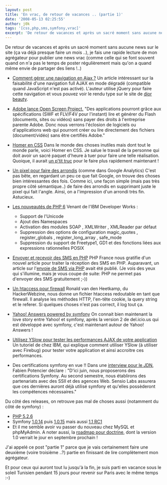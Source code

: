 ```yaml
---
layout: post
title: 'En vrac, de retour de vacances .. (partie 1)'
date: '2008-05-13 02:25:55'
author: j0k
tags: '[css,php,sms,symfony,vrac]'
excerpt: 'De retour de vacances et après un sacré moment sans aucune news sur le site (ça va déjà presque faire un mois ..), je fais une rapide lecture de mon agrégateur pour publier une news vrac (comme celle qui se font souvent quand on n''a pas le temps de poster régulièrement mais qu''on a quand même envie de partager des liens !..)'
---
```


De retour de vacances et après un sacré moment sans aucune news sur le site (ça va déjà presque faire un mois ..), je fais une rapide lecture de mon agrégateur pour publier une news vrac (comme celle qui se font souvent quand on n'a pas le temps de poster régulièrement mais qu'on a quand même envie de partager des liens !..)

* [Comment gérer une navigation en Ajax ?](http://www.clever-age.com/veille/blog/comment-gerer-une-navigation-en-ajax.html)   Un article intéressant sur la faisabilité d'une navigation full AJAX en mode dégradé (compatible quand JavaScript n'est pas activé). L'auteur utilise jQuery pour faire cette navigation et vous pouvez voir le rendu type sur le site de [dior beauty](http://diorbeauty.com/).

* [Adobe lance Open Screen Project.](http://www.eclaireur.net/internet/adobe-prend-le-virage-du-standard-avec-flash/)   "Des applications pourront grâce aux spécifications (SWF et FLV/F4V pour l'instant) lire et générer du Flash (documents, sites ou vidéos) sans payer des droits à l'entreprise parente Adobe. Donc nous verrons l'éclosion de logiciels ou d'applications web qui pourront créer ou lire directement des fichiers (document/vidéo) sans être certifiés Adobe."

* [Homer en CSS](http://www.romancortes.com/blog/homer-css/)   Dans le monde des choses inutiles mais dont tout le monde parle, voici Homer en CSS. Je salue le travail de la personne qui doit avoir un sacré paquet d'heure à tuer pour faire une telle réalisation. Quoique, il aurait [un p'tit truc](http://www.romancortes.com/blog/jpeg2css/) pour le faire plus rapidement maintenant !

* [Un pixel pour faire des arrondis](http://www.askthecssguy.com/2008/03/one_pixel_notched_corners_as_u.html) (comme dans Google Analytics)   C'est pas bête, en regardant un peu ce que fait Google, on trouve des choses bien intéressantes des fois. Comme ici, une façon simple (mais pas très propre côté sémantique..) de faire des arrondis en supprimant juste le pixel qui fait l'angle. Ainsi, on a l'impression d'un arrondi très fin.   Astucieux.

* [Les nouveautés de PHP 6](http://pwet.fr/blog/les_nouveautes_de_php6)   Venant de l'IBM Developer Works :

    * Support de l'Unicode
    * Ajout des Namespaces
    * Activation des modules SOAP , XMLWriter , XMLReader par défaut
    * Suppression des options de configuration magic_quotes , register_globals , register_long_array , safe_mode
    * Suppression du support de Freetype1, GD1 et des fonctions liées aux expressions rationnelles POSIX

* [Envoyer et recevoir des SMS en PHP](http://www.phpfrance.com/tutoriaux/index.php/2008/04/29/50-reception-de-sms)   PHP France nous gratifie d'un nouvel article pour traiter la réception des SMS en PHP. Auparavant, un article sur l'[envoie de SMS via PHP](http://www.phpfrance.com/tutoriaux/index.php/2005/05/31/32-envoyer-des-sms-par-http-farheen) avait été publié.   (Je vois des yeux qui s'illumine, mais je vous coupe de suite: PHP ne permet pas d'envoyer des SMS gratuitement ;-))

* [Un htaccess pour firewall](http://www.0x000000.com/?i=567)   Ronald van den Heetkamp, du HackerWebzine, nous donne un fichier htaccess redoutable en tant que firewall. Il analyse les méthodes HTTP,    l'en-tête cookie, la query string et le referer. Si quelques choses n'est pas correct, il log tout ça.

* [Yahoo! Answers powered by symfony](http://www.symfony-project.org/blog/2008/05/08/yahoo-answers-powered-by-symfony)   On connait bien maintenant la love story entre Yahoo! et symfony, après la version 2 de del.icio.us qui est développé avec symfony, c'est maintenant autour de Yahoo! Answers !

* [Utilisez YSlow pour tester les performances AJAX de votre application](http://www.ibm.com/developerworks/web/library/wa-aj-perform/?ca=dgr-lnxw01FasterAjax)   Un tutoriel de chez IBM, qui explique comment utiliser YSlow (à utiliser avec Firebug) pour tester votre application et ainsi accroitre ces performances.

* Des certifications symfony en vue !!   Dans une [interview pour le JDN](http://www.journaldunet.com/developpeur/php/interview/fabien-potencier-sensio-labs-le-seul-vrai-concurrent-de-symfony-serait-zend-mais-ce-n-est-pas-reellement-un-framework.shtml), Fabien Potencier déclare :   "D'ici juin, nous proposerons des certifications Symfony. Au second semestre, nous établirons des partenariats avec des SSII et des agences Web. Sensio Labs assurera que ces dernières auront déjà utilisé symfony et qu'elles possèderont les compétences nécessaires."

Du côté des releases, on retrouve pas mal de choses aussi (notamment du côté de symfony) :

* [PHP 5.2.6](http://ilia.ws/archives/188-PHP-5.2.6-Released.html)
* Symfony [1.0.14](http://www.symfony-project.org/blog/2008/05/05/symfony-1-0-14-is-out) puis [1.0.15](http://www.symfony-project.org/blog/2008/05/09/symfony-1-0-15-is-out) mais aussi [1.1 RC1](http://www.symfony-project.org/blog/2008/05/07/symfony-1-1-0-rc1-is-out)
* Et il me semble avoir vu passer du nouveau chez MySQL et phpMyAdmin. A noter aussi, la [roadmap pour doctrine](http://trac.phpdoctrine.org/roadmap), dont la version 1.0 verrait le jour en septembre prochain !

J'ai appelé ce post "partie 1" parce que je vais certainement faire une deuxième (voire troisième ..?) partie en finissant de lire complètement mon agrégateur.

Et pour ceux qui auront tout lu jusqu'à la fin, je suis parti en vacance sous le soleil Tunisien pendant 15 jours pour revenir sur Paris avec le même temps :-)
